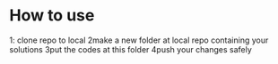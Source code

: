 # How to use

1: clone repo to local
2make a new folder at local repo containing your solutions
3put the codes at this folder
4push your changes safely
